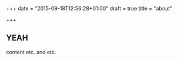 +++
date = "2015-09-18T12:56:28+01:00"
draft = true
title = "about"

+++

## YEAH

content etc. and etc.

